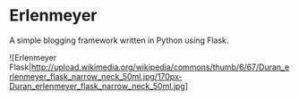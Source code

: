 Erlenmeyer
==========

A simple blogging framework written in Python using Flask.

![Erlenmeyer Flask|http://upload.wikimedia.org/wikipedia/commons/thumb/6/67/Duran_erlenmeyer_flask_narrow_neck_50ml.jpg/170px-Duran_erlenmeyer_flask_narrow_neck_50ml.jpg]
